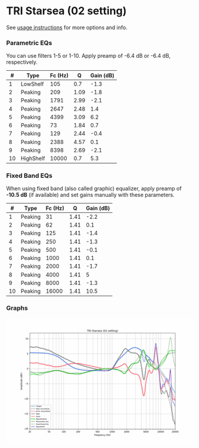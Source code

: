 # TRI Starsea (02 setting)
See [usage instructions](https://github.com/jaakkopasanen/AutoEq#usage) for more options and info.

### Parametric EQs
You can use filters 1-5 or 1-10. Apply preamp of -6.4 dB or -6.4 dB, respectively.

|   # | Type      |   Fc (Hz) |    Q |   Gain (dB) |
|-----|-----------|-----------|------|-------------|
|   1 | LowShelf  |       105 | 0.7  |        -1.3 |
|   2 | Peaking   |       209 | 1.09 |        -1.8 |
|   3 | Peaking   |      1791 | 2.99 |        -2.1 |
|   4 | Peaking   |      2647 | 2.48 |         1.4 |
|   5 | Peaking   |      4399 | 3.09 |         6.2 |
|   6 | Peaking   |        73 | 1.84 |         0.7 |
|   7 | Peaking   |       129 | 2.44 |        -0.4 |
|   8 | Peaking   |      2388 | 4.57 |         0.1 |
|   9 | Peaking   |      8398 | 2.69 |        -2.1 |
|  10 | HighShelf |     10000 | 0.7  |         5.3 |

### Fixed Band EQs
When using fixed band (also called graphic) equalizer, apply preamp of **-10.5 dB** (if available) and set gains manually with these parameters.

|   # | Type    |   Fc (Hz) |    Q |   Gain (dB) |
|-----|---------|-----------|------|-------------|
|   1 | Peaking |        31 | 1.41 |        -2.2 |
|   2 | Peaking |        62 | 1.41 |         0.1 |
|   3 | Peaking |       125 | 1.41 |        -1.4 |
|   4 | Peaking |       250 | 1.41 |        -1.3 |
|   5 | Peaking |       500 | 1.41 |        -0.1 |
|   6 | Peaking |      1000 | 1.41 |         0.1 |
|   7 | Peaking |      2000 | 1.41 |        -1.7 |
|   8 | Peaking |      4000 | 1.41 |         5   |
|   9 | Peaking |      8000 | 1.41 |        -1.3 |
|  10 | Peaking |     16000 | 1.41 |        10.5 |

### Graphs
![](./TRI%20Starsea%20(02%20setting).png)

